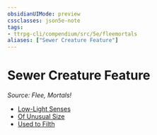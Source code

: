 ```yaml
---
obsidianUIMode: preview
cssclasses: json5e-note
tags:
- ttrpg-cli/compendium/src/5e/fleemortals
aliases: ["Sewer Creature Feature"]
---
```

# Sewer Creature Feature
*Source: Flee, Mortals!* 

- [Low-Light Senses](Misc%20Files/CLI/compendium/optional-features/low-light-senses-fleemortals.md)
- [Of Unusual Size](Misc%20Files/CLI/compendium/optional-features/of-unusual-size-fleemortals.md)
- [Used to Filth](Misc%20Files/CLI/compendium/optional-features/used-to-filth-fleemortals.md)